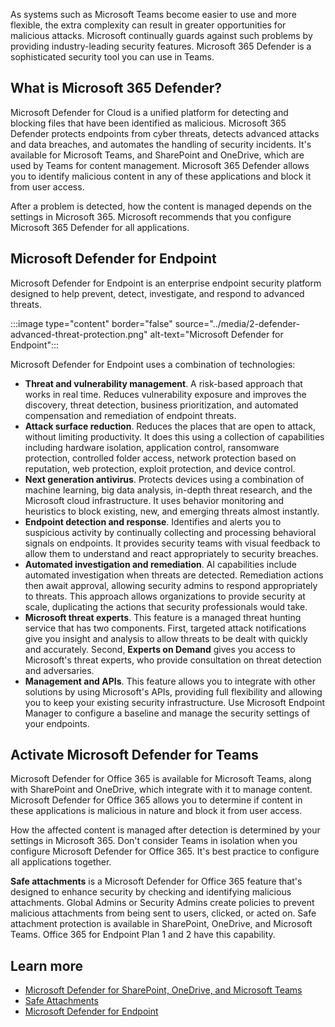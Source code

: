 As systems such as Microsoft Teams become easier to use and more flexible, the extra complexity can result in greater opportunities for malicious attacks. Microsoft continually guards against such problems by providing industry-leading security features. Microsoft 365 Defender is a sophisticated security tool you can use in Teams.

## What is Microsoft 365 Defender?

Microsoft Defender for Cloud is a unified platform for detecting and blocking files that have been identified as malicious. Microsoft 365 Defender protects endpoints from cyber threats, detects advanced attacks and data breaches, and automates the handling of security incidents. It's available for Microsoft Teams, and SharePoint and OneDrive, which are used by Teams for content management. Microsoft 365 Defender allows you to identify malicious content in any of these applications and block it from user access.

After a problem is detected, how the content is managed depends on the settings in Microsoft 365. Microsoft recommends that you configure Microsoft 365 Defender for all applications.

## Microsoft Defender for Endpoint

Microsoft Defender for Endpoint is an enterprise endpoint security platform designed to help prevent, detect, investigate, and respond to advanced threats.

:::image type="content" border="false" source="../media/2-defender-advanced-threat-protection.png" alt-text="Microsoft Defender for Endpoint":::

Microsoft Defender for Endpoint uses a combination of technologies:

- **Threat and vulnerability management**. A risk-based approach that works in real time. Reduces vulnerability exposure and improves the discovery, threat detection, business prioritization, and automated compensation and remediation of endpoint threats.
- **Attack surface reduction**. Reduces the places that are open to attack, without limiting productivity. It does this using a collection of capabilities including hardware isolation, application control, ransomware protection, controlled folder access, network protection based on reputation, web protection, exploit protection, and device control.
- **Next generation antivirus**. Protects devices using a combination of machine learning, big data analysis, in-depth threat research, and the Microsoft cloud infrastructure. It uses behavior monitoring and heuristics to block existing, new, and emerging threats almost instantly.  
- **Endpoint detection and response**. Identifies and alerts you to suspicious activity by continually collecting and processing behavioral signals on endpoints. It provides security teams with visual feedback to allow them to understand and react appropriately to security breaches.
- **Automated investigation and remediation**. AI capabilities include automated investigation when threats are detected. Remediation actions then await approval, allowing security admins to respond appropriately to threats. This approach allows organizations to provide security at scale, duplicating the actions that security professionals would take.
- **Microsoft threat experts**. This feature is a managed threat hunting service that has two components. First, targeted attack notifications give you insight and analysis to allow threats to be dealt with quickly and accurately. Second, **Experts on Demand** gives you access to Microsoft's threat experts, who provide consultation on threat detection and adversaries.
- **Management and APIs**. This feature allows you to integrate with other solutions by using Microsoft's APIs, providing full flexibility and allowing you to keep your existing security infrastructure. Use Microsoft Endpoint Manager to configure a baseline and manage the security settings of your endpoints.

## Activate Microsoft Defender for Teams

Microsoft Defender for Office 365 is available for Microsoft Teams, along with SharePoint and OneDrive, which integrate with it to manage content. Microsoft Defender for Office 365 allows you to determine if content in these applications is malicious in nature and block it from user access.

How the affected content is managed after detection is determined by your settings in Microsoft 365. Don't consider Teams in isolation when you configure Microsoft Defender for Office 365. It's best practice to configure all applications together.

**Safe attachments** is a Microsoft Defender for Office 365 feature that's designed to enhance security by checking and identifying malicious attachments. Global Admins or Security Admins create policies to prevent malicious attachments from being sent to users, clicked, or acted on. Safe attachment protection is available in SharePoint, OneDrive, and Microsoft Teams. Office 365 for Endpoint Plan 1 and 2 have this capability.  

## Learn more

- [Microsoft Defender for SharePoint, OneDrive, and Microsoft Teams](/microsoft-365/security/office-365-security/atp-for-spo-odb-and-teams)
- [Safe Attachments](/microsoft-365/security/office-365-security/atp-safe-attachments)
- [Microsoft Defender for Endpoint](/microsoft-365/security/office-365-security/office-365-atp)
